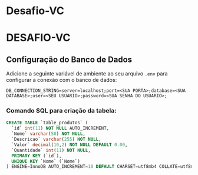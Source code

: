 # Desafio-VC

# DESAFIO-VC

## Configuração do Banco de Dados

Adicione a seguinte variável de ambiente ao seu arquivo `.env` para configurar a conexão com o banco de dados:

```env
DB_CONNECTION_STRING=server=localhost;port=<SUA PORTA>;database=<SUA DATABASE>;user=<SEU USUARIO>;password=<SUA SENHA DO USUARIO>;
```


### Comando SQL para criação da tabela:

```sql
CREATE TABLE `table_produtos` (
  `id` int(11) NOT NULL AUTO_INCREMENT,
  `Nome` varchar(50) NOT NULL,
  `Descricao` varchar(255) NOT NULL,
  `Valor` decimal(10,2) NOT NULL DEFAULT 0.00,
  `Quantidade` int(11) NOT NULL,
  PRIMARY KEY (`id`),
  UNIQUE KEY `Nome` (`Nome`)
) ENGINE=InnoDB AUTO_INCREMENT=10 DEFAULT CHARSET=utf8mb4 COLLATE=utf8mb4_general_ci;
